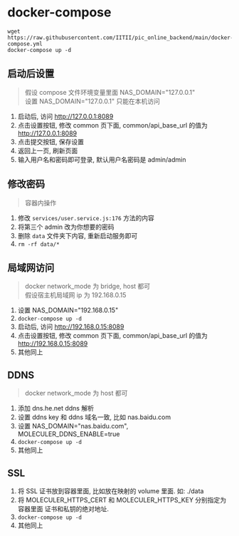 # docker-compose

```
wget https://raw.githubusercontent.com/IITII/pic_online_backend/main/docker-compose.yml
docker-compose up -d
```

## 启动后设置

> 假设 compose 文件环境变量里面 NAS_DOMAIN="127.0.0.1"  
> 设置 NAS_DOMAIN="127.0.0.1" 只能在本机访问  

1. 启动后, 访问 http://127.0.0.1:8089
1. 点击设置按钮, 修改 common 页下面, common/api_base_url 的值为 http://127.0.0.1:8089
1. 点击提交按钮, 保存设置
1. 返回上一页, 刷新页面
1. 输入用户名和密码即可登录, 默认用户名密码是 admin/admin

## 修改密码

> 容器内操作  

1. 修改 `services/user.service.js:176` 方法的内容
2. 将第三个 admin 改为你想要的密码
3. 删除 `data` 文件夹下内容, 重新启动服务即可
4. `rm -rf data/*`

## 局域网访问

> docker network_mode 为 bridge, host 都可  
> 假设宿主机局域网 ip 为 192.168.0.15  

1. 设置 NAS_DOMAIN="192.168.0.15"
2. `docker-compose up -d`
1. 启动后, 访问 http://192.168.0.15:8089
1. 点击设置按钮, 修改 common 页下面, common/api_base_url 的值为 http://192.168.0.15:8089
1. 其他同上

## DDNS

> docker network_mode 为 host 都可  

1. 添加 dns.he.net ddns 解析
2. 设置 ddns key 和 ddns 域名一致, 比如 nas.baidu.com
3. 设置 NAS_DOMAIN="nas.baidu.com", MOLECULER_DDNS_ENABLE=true
2. `docker-compose up -d`
3. 其他同上

## SSL

1. 将 SSL 证书放到容器里面, 比如放在映射的 volume 里面. 如: ./data
2. 将 MOLECULER_HTTPS_CERT 和 MOLECULER_HTTPS_KEY 分别指定为容器里面 证书和私钥的绝对地址.
3. `docker-compose up -d`
3. 其他同上


